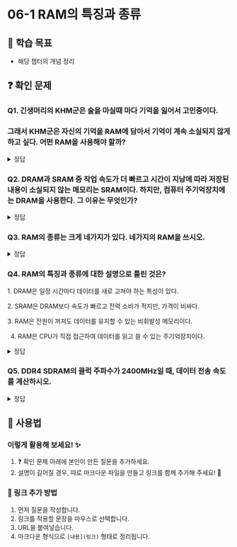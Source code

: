 # 06-1 RAM의 특징과 종류

## 📌 학습 목표
- 해당 챕터의 개념 정리

## ❓ 확인 문제
### Q1. 긴생머리의 KHM군은 술을 마실때 마다 기억을 잃어서 고민중이다.
### 그래서 KHM군은 자신의 기억을 RAM에 담아서 기억이 계속 소실되지 않게 하고 싶다. 어떤 RAM을 사용해야 할까? 


<details>
<summary>정답</summary>

- **SRAM **   

**[해설]**


# 🧠 RAM (Random Access Memory) 이란?  
RAM(램)은 **컴퓨터의 작업 공간** 역할을 하는 메모리입니다.  
- CPU가 프로그램을 실행할 때 **필요한 데이터를 임시로 저장**하는 곳  
- 속도가 빠르지만 **전원이 꺼지면 데이터가 사라지는** **휘발성(Volatile) 메모리**  
- 용량이 크면 클수록 **더 많은 프로그램을 동시에 실행**할 수 있음  

💡 쉽게 말해, RAM은 **책상** 같은 존재!  
- 책상이 클수록 더 많은 책(프로그램)을 펼쳐놓고 작업 가능  
- 하지만 책상 위 자료는 정리하지 않으면 사라지는 것처럼, RAM의 데이터도 **컴퓨터를 끄면 사라짐**

## 램의 종류로 DRAM,SRAM,SDRAM등이 있습니다.

## ✅ 차이점과 장단점  

| 메모리 종류 | 특징 | 장점 | 단점 |
|------------|------------|------------|------------|
| **DRAM (Dynamic RAM)** | 주기적으로 데이터를 새로고침(refresh)해야 하는 메모리 | 가격이 저렴하고, 용량이 크다 | 속도가 상대적으로 느리고, 전력 소비가 많다 |
| **SRAM (Static RAM)** | 새로고침 없이 데이터를 유지하는 메모리 | 속도가 빠르고, 전력 소비가 적다 | 가격이 비싸고, 용량이 작다 |
| **SDRAM (Synchronous DRAM)** | CPU 클럭(Clock)과 동기화된 DRAM | 기존 DRAM보다 속도가 빠르며, 대량의 데이터를 처리하기 좋다 | SRAM보다는 느리고, 여전히 주기적인 새로고침이 필요함 |

---

## 🎯 정리하면?  
- **빠른 속도 원하면?** → **SRAM**  
- **대용량 & 가성비 원하면?** → **DRAM / SDRAM**  
- **CPU랑 동기화해서 더 빠르게 쓰고 싶다?** → **SDRAM**  

💡 그래서 컴퓨터에서는 주로 **SDRAM**(DDR4, DDR5 같은 램)이나 **DRAM**을 사용하고, CPU 내부 캐시는 **SRAM**을 쓴다.

---

</details>

### Q2. DRAM과 SRAM 중 작업 속도가 더 빠르고 시간이 지남에 따라 저장된 내용이 소실되지 않는 메모리는 SRAM이다. 하지만, 컴퓨터 주기억장치에는 DRAM을 사용한다. 그 이유는 무엇인가?

<details>
<summary>정답</summary>

#### SRAM은 DRAM에 비해 속도가 빠르나, 집적도가 낮고 소비 전력도 크며 가격이 더 비싸기 때문에 비교적 저렴한 가격에 큰 용량을 사용 가능한 DRAM을 주기억장치로 사용한다.

- SRAM은 대용량이 필요하지 않고 빠른 처리 속도가 필요한 캐시 메모리에 사용됩니다.

---

</details>

### Q3. RAM의 종류는 크게 네가지가 있다. 네가지의 RAM을 쓰시오.

<details>
<summary>정답</summary>

#### DRAM, SRAM, SDRAM, DDR SDRAM





</details>


### Q4. RAM의 특징과 종류에 대한 설명으로 틀린 것은?

1️. DRAM은 일정 시간마다 데이터를 새로 고쳐야 하는 특성이 있다.

2️. SRAM은 DRAM보다 속도가 빠르고 전력 소비가 적지만, 가격이 비싸다.

3️. RAM은 전원이 꺼져도 데이터를 유지할 수 있는 비휘발성 메모리이다.

4. RAM은 CPU가 직접 접근하여 데이터를 읽고 쓸 수 있는 주기억장치이다.

<details>
<summary>정답</summary>

 **3. RAM은 전원이 꺼져도 데이터를 유지할 수 있는 비휘발성 메모리이다. X**   
  - RAM은 휘발성(Volatile) 메모리이므로, 전원이 꺼지면 저장된 데이터가 모두 사라집니다.
  - CPU가 직접 접근하여 데이터를 읽고 쓸 수 있는 주기억장치

**[해설]**

 **1. DRAM은 일정 시간마다 데이터를 새로 고쳐야 하는 특성이 있다.**   
  - 데이터를 유지하려면 주기적으로 새로 고쳐야(Refresh) 하는 특성이 있음
  - 속도가 빠르고 용량이 크지만 전력 소비가 많음
  

 **2️. SRAM은 DRAM보다 속도가 빠르고 전력 소비가 적지만, 가격이 비싸다.**   
  - 데이터 새로 고침 없이 유지 가능
  - DRAM보다 속도가 빠르고 소비 전력이 낮지만, 가격이 비쌈
  - 주로 CPU 캐시 메모리로 사용됨
  

 **4.  RAM은 CPU가 직접 접근하여 데이터를 읽고 쓸 수 있는 주기억장치이다.** 
  - CPU가 실행 중인 프로그램과 데이터를 저장하는 공간
  - 속도가 빠르며, CPU가 직접 접근하여 연산 수행
  
---

</details>

### Q5. DDR4 SDRAM의 클럭 주파수가 2400MHz일 때, 데이터 전송 속도를 계산하시오.

<details>
<summary>정답</summary>

 **38,400MB/s(=38.4GB/s)**

**[해설]**

**DDR SDRAM 데이터 전송 속도 = 클럭 주파수 * 2 * 8(바이트)**

#### DDR SDRAM은 한 클럭에 두 번씩 CPU와 데이터를 주고 받을 수 있으므로 2를 곱해주며, 단위를 맞춰주기 위해 8을 곱해줌(바이트 표시)

**2400 * 2 * 8 = 38,400MB/s = 38.4GB/s**
  
---

</details>

## 📝 사용법  
### 이렇게 활용해 보세요! ✨  
1. ❓ 확인 문제 아래에 본인이 만든 질문을 추가하세요.  
2. 설명이 길어질 경우, 따로 마크다운 파일을 만들고 링크를 함께 추가해 주세요! 🔗  

### 🔗 링크 추가 방법  
1. 먼저 질문을 작성합니다.  
2. 링크를 적용할 문장을 마우스로 선택합니다.  
3. URL을 붙여넣습니다.  
4. 마크다운 형식으로 `[내용](링크)` 형태로 정리됩니다.  

